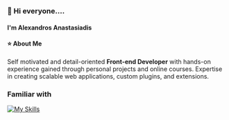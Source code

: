 ### 👋 Hi everyone....

#### I'm Alexandros Anastasiadis

#### ⭐ About Me

Self motivated and detail-oriented **Front-end Developer** with hands-on experience gained through personal projects and online courses. 
Expertise in creating scalable web applications, custom plugins, and extensions.


### Familiar with

[![My Skills](https://skillicons.dev/icons?i=git,astro,sass,js,ts,docker,wordpress,electron,react,next,tailwind,redux,php,vscode,jquery,jest,vite,figma&perline=6)](https://skillicons.dev)
